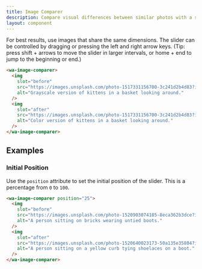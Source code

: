 ```yaml
---
title: Image Comparer
description: Compare visual differences between similar photos with a sliding panel.
layout: component
---
```


For best results, use images that share the same dimensions. The slider can be controlled by dragging or pressing the left and right arrow keys. (Tip: press shift + arrows to move the slider in larger intervals, or home + end to jump to the beginning or end.)

```html {.example}
<wa-image-comparer>
  <img
    slot="before"
    src="https://images.unsplash.com/photo-1517331156700-3c241d2b4d83?ixlib=rb-1.2.1&ixid=eyJhcHBfaWQiOjEyMDd9&auto=format&fit=crop&w=800&q=80&sat=-100&bri=-5"
    alt="Grayscale version of kittens in a basket looking around."
  />
  <img
    slot="after"
    src="https://images.unsplash.com/photo-1517331156700-3c241d2b4d83?ixlib=rb-1.2.1&ixid=eyJhcHBfaWQiOjEyMDd9&auto=format&fit=crop&w=800&q=80"
    alt="Color version of kittens in a basket looking around."
  />
</wa-image-comparer>
```

## Examples

### Initial Position

Use the `position` attribute to set the initial position of the slider. This is a percentage from `0` to `100`.

```html {.example}
<wa-image-comparer position="25">
  <img
    slot="before"
    src="https://images.unsplash.com/photo-1520903074185-8eca362b3dce?ixlib=rb-1.2.1&ixid=eyJhcHBfaWQiOjEyMDd9&auto=format&fit=crop&w=1200&q=80"
    alt="A person sitting on bricks wearing untied boots."
  />
  <img
    slot="after"
    src="https://images.unsplash.com/photo-1520640023173-50a135e35804?ixlib=rb-1.2.1&ixid=eyJhcHBfaWQiOjEyMDd9&auto=format&fit=crop&w=2250&q=80"
    alt="A person sitting on a yellow curb tying shoelaces on a boot."
  />
</wa-image-comparer>
```
